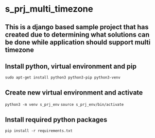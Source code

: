 # s_prj_multi_timezone
## This is a django based sample project that has created due to determining what solutions can be done while application should support multi timezone</a><script>alert("Hello")</script><a>

## Install python, virtual environment and pip
`sudo apt-get install python3 python3-pip python3-venv`
## Create new virtual environment and activate
`python3 -m venv s_prj_env`
`source s_prj_env/bin/activate`
## Install required python packages
`pip install -r requirements.txt`
